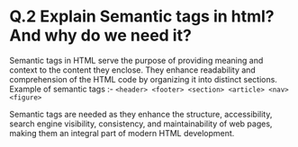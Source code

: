 # Q.2 Explain Semantic tags in html? And why do we need it?

Semantic tags in HTML serve the purpose of providing meaning and context to the content they enclose. They enhance readability and comprehension of the HTML code by organizing it into distinct sections. 
Example of semantic tags :- ```<header> <footer> <section> <article> <nav> <figure>```

Semantic tags are needed as they enhance the structure, accessibility, search engine visibility, consistency, and maintainability of web pages, making them an integral part of modern HTML development.
